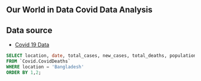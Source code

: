## Our World in Data Covid Data Analysis

## Data source

- [Covid 19 Data](https://ourworldindata.org/covid-deaths)

```sql
SELECT location, date, total_cases, new_cases, total_deaths, population
FROM `Covid.CovidDeaths`
WHERE location = 'Bangladesh' 
ORDER BY 1,2;
